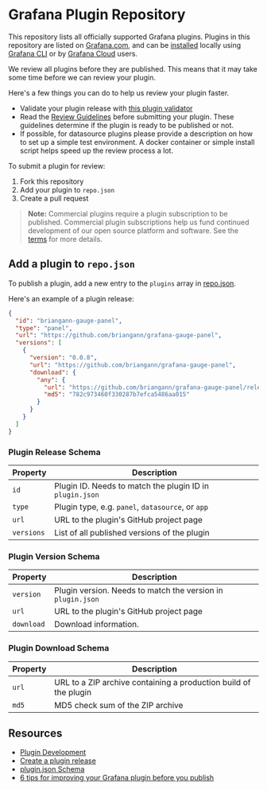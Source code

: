 # Grafana Plugin Repository

This repository lists all officially supported Grafana plugins. Plugins in this repository are listed on [Grafana.com](https://grafana.com/grafana/plugins), and can be [installed](https://grafana.com/docs/grafana/latest/plugins/installation/) locally using [Grafana CLI](https://grafana.com/docs/grafana/latest/administration/cli/#plugins-commands) or by [Grafana Cloud](https://grafana.com/products/cloud/) users.

We review all plugins before they are published. This means that it may take some time before we can review your plugin.

Here's a few things you can do to help us review your plugin faster.

- Validate your plugin release with [this plugin validator](https://grafana-plugins-web-vgmmyppaka-lz.a.run.app/)
- Read the [Review Guidelines](http://docs.grafana.org/plugins/developing/plugin-review-guidelines/) before submitting your plugin. These guidelines determine if the plugin is ready to be published or not.
- If possible, for datasource plugins please provide a description on how to set up a simple test environment. A docker container or simple install script helps speed up the review process a lot.

To submit a plugin for review:

1. Fork this repository
1. Add your plugin to `repo.json`
1. Create a pull request

> **Note:** Commercial plugins require a plugin subscription to be published. Commercial plugin subscriptions help us fund continued development of our open source platform and software. See the [terms](https://grafana.com/terms) for more details.

## Add a plugin to `repo.json`

To publish a plugin, add a new entry to the `plugins` array in [repo.json](repo.json).

Here's an example of a plugin release:

```json
{
  "id": "briangann-gauge-panel",
  "type": "panel",
  "url": "https://github.com/briangann/grafana-gauge-panel",
  "versions": [
    {
      "version": "0.0.8",
      "url": "https://github.com/briangann/grafana-gauge-panel",
      "download": {
        "any": {
          "url": "https://github.com/briangann/grafana-gauge-panel/releases/download/v0.0.8/briangann-gauge-panel-0.0.8.zip",
          "md5": "782c973460f330287b7efca5486aa015"
        }
      }
    }
  ]
}
```

### Plugin Release Schema

| Property   | Description                                              |
|------------|----------------------------------------------------------|
| `id`       | Plugin ID. Needs to match the plugin ID in `plugin.json` |
| `type`     | Plugin type, e.g. `panel`, `datasource`, or `app`        |
| `url`      | URL to the plugin's GitHub project page                  |
| `versions` | List of all published versions of the plugin             |

### Plugin Version Schema

| Property   | Description                                                 |
|------------|-------------------------------------------------------------|
| `version`  | Plugin version. Needs to match the version in `plugin.json` |
| `url`      | URL to the plugin's GitHub project page                     |
| `download` | Download information.                                       |

### Plugin Download Schema

| Property   | Description                                                      |
|------------|------------------------------------------------------------------|
| `url`      | URL to a ZIP archive containing a production build of the plugin |
| `md5`      | MD5 check sum of the ZIP archive                                 |

## Resources

- [Plugin Development](https://grafana.com/docs/grafana/latest/developers/plugins/)
- [Create a plugin release](https://grafana.com/tutorials/build-a-panel-plugin/#8)
- [plugin.json Schema](https://grafana.com/docs/grafana/latest/developers/plugins/metadata/)
- [6 tips for improving your Grafana plugin before you publish](https://grafana.com/blog/2021/01/21/6-tips-for-improving-your-grafana-plugin-before-you-publish/)
